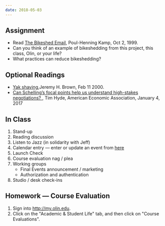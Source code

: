 ```yaml
---
date: 2018-05-03
---
```


## Assignment

* Read [The Bikeshed Email](http://bikeshed.org/), Poul-Henning Kamp, Oct 2,
  1999.
* Can you think of an example of bikeshedding from this project, this class,
  Olin, or your life?
* What practices can reduce bikeshedding?

## Optional Readings

* [Yak
  shaving](http://projects.csail.mit.edu/gsb/old-archive/gsb-archive/gsb2000-02-11.html),Jeremy
  H. Brown, Feb 11 2000.
* [Can Schelling’s focal points help us understand high-stakes negotiations?
  ](https://www.aeaweb.org/research/can-schellings-focal-points-help-us-understand-high-stakes-negotiations),
  Tim Hyde, American Economic Association, January 4, 2017

## In Class

1. Stand-up
2. Reading discussion
3. Listen to Jazz (in solidarity with Jeff)
4. Calendar entry — enter or update an event from [here](http://www.olin.edu/events/event-calendar/)
5. Launch Check
6. Course evaluation nag / plea
7. Working groups
   * Final Events announcement / marketing
   * Authorization and authentication
8. Studio / desk check-ins

## Homework — Course Evaluation

1. Sign into <http://my.olin.edu>.
2. Click on the "Academic & Student Life" tab, and then click on "Course
   Evaluations".

